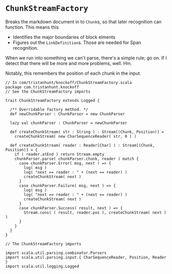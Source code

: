 # `ChunkStreamFactory` #

Breaks the markdown document in to `Chunk`s, so that later recognition can function.
This means this

* Identifies the major boundaries of block elments
* Figures out the `LinkDefinition`s. Those are needed for Span recognition.

When we run into something we can't parse, there's a simple rule; go on. If I detect
that there will be more and more problems, well. Hm.

Notably, this remembers the position of each chunk in the input.

    // In com/tristanhunt/knockoff/ChunkStreamFactory.scala
    package com.tristanhunt.knockoff
    // See the ChunkStreamFactory imports
    
    trait ChunkStreamFactory extends Logged {

      /** Overridable factory method. */
      def newChunkParser : ChunkParser = new ChunkParser

      lazy val chunkParser : ChunkParser = newChunkParser

      def createChunkStream( str : String ) : Stream[(Chunk, Position)] =
        createChunkStream( new CharSequenceReader( str, 0 ) )
      
      def createChunkStream( reader : Reader[Char] ) : Stream[(Chunk, Position)] = {
        if ( reader.atEnd ) return Stream.empty
        chunkParser.parse( chunkParser.chunk, reader ) match {
          case chunkParser.Error( msg, next ) => {
            log( msg )
            log( "next == reader : " + (next == reader) )
            createChunkStream( next )
          }
          case chunkParser.Failure( msg, next ) => {
            log( msg )
            log( "next == reader : " + (next == reader) )
            createChunkStream( next )
          }
          case chunkParser.Success( result, next ) => {
            Stream.cons( ( result, reader.pos ), createChunkStream( next ) )
          }
        }
      }
    }
    
    // The ChunkStreamFactory imports
    
    import scala.util.parsing.combinator.Parsers
    import scala.util.parsing.input.{ CharSequenceReader, Position, Reader }
    import scala.util.logging.Logged
